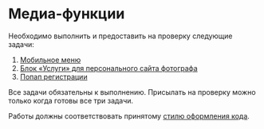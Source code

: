 # Медиа-функции

Необходимо выполнить и предоставить на проверку следующие задачи:

1. [Мобильное меню](./mobile-menu/)
2. [Блок «Услуги» для персонального сайта фотографа](./services-block/)
3. [Попап регистрации](./popup/)

Все задачи обязательны к выполнению. Присылать на проверку можно только когда готовы все три задачи.

Работы должны соответствовать принятому [стилю оформления кода](https://github.com/netology-code/codestyle/tree/master/css).
